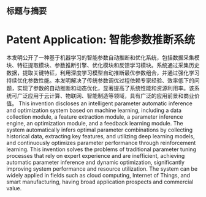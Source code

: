 

## 标题与摘要

# Patent Application: 智能参数推断系统

本发明公开了一种基于机器学习的智能参数自动推断和优化系统，包括数据采集模块、特征提取模块、参数推断引擎、优化模块和反馈学习模块。系统通过采集历史数据，提取关键特征，利用深度学习模型自动推断最优参数组合，并通过强化学习持续优化参数性能。本发明解决了传统参数调优过程依赖专家经验、效率低下的问题，实现了参数的自动推断和动态优化，显著提高了系统性能和资源利用率。该系统可广泛应用于云计算、物联网、智能制造等领域，具有广泛的应用前景和商业价值。 This invention discloses an intelligent parameter automatic inference and optimization system based on machine learning, including a data collection module, a feature extraction module, a parameter inference engine, an optimization module, and a feedback learning module. The system automatically infers optimal parameter combinations by collecting historical data, extracting key features, and utilizing deep learning models, and continuously optimizes parameter performance through reinforcement learning. This invention solves the problems of traditional parameter tuning processes that rely on expert experience and are inefficient, achieving automatic parameter inference and dynamic optimization, significantly improving system performance and resource utilization. The system can be widely applied in fields such as cloud computing, Internet of Things, and smart manufacturing, having broad application prospects and commercial value.
